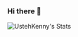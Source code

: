 ### Hi there 👋
![UstehKenny's Stats](https://github-readme-stats.vercel.app/api?username=UstehKenny&theme=tokyonight&show_icons=true&hide_border=true&count_private=true)

<!--
**UstehKenny/UstehKenny** is a ✨ _special_ ✨ repository because its `README.md` (this file) appears on your GitHub profile.

Here are some ideas to get you started:

- 🔭 I’m currently working on ...
- 🌱 I’m currently learning ...
- 👯 I’m looking to collaborate on ...
- 🤔 I’m looking for help with ...
- 💬 Ask me about ...
- 📫 How to reach me: ...
- 😄 Pronouns: ...
- ⚡ Fun fact: ...
-->
